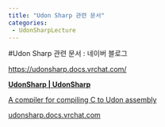 ```yaml
---
title: "Udon Sharp 관련 문서"
categories:
 - UdonSharpLecture
---
```

#Udon Sharp 관련 문서 : 네이버 블로그
<div class="wrap_rabbit pcol2 _param(1) _postViewArea222730446428" id="post-view222730446428">
<!-- Rabbit HTML --><div class="se-viewer se-theme-default" lang="ko-KR">
<!-- SE_DOC_HEADER_END -->
<div class="se-main-container">
<div class="se-component se-text se-l-default" id="SE-3fb17a97-4f3f-403f-b430-b2d6ce9c8a68">
<div class="se-component-content">
<div class="se-section se-section-text se-l-default">
<div class="se-module se-module-text">
<!-- SE-TEXT { --><p class="se-text-paragraph se-text-paragraph-align-" id="SE-a21fd222-c8bf-485d-9414-3f65fcef274d" style=""><span class="se-fs- se-ff-" id="SE-6d889943-173f-4dbf-a5df-abf6d0abaf30" style=""><a class="se-link" href="https://udonsharp.docs.vrchat.com/" target="_blank">https://udonsharp.docs.vrchat.com/</a></span></p><!-- } SE-TEXT -->
</div>
</div>
</div>
</div> <div class="se-component se-oglink se-l-text" id="SE-766ad191-9183-4351-adc9-ed97d1657aa3">
<div class="se-component-content">
<div class="se-section se-section-oglink se-l-text se-section-align-">
<div class="se-module se-module-oglink">
<a class="se-oglink-info" href="https://udonsharp.docs.vrchat.com/" target="_blank">
<div class="se-oglink-info-container">
<strong class="se-oglink-title">UdonSharp | UdonSharp</strong>
<p class="se-oglink-summary">A compiler for compiling C to Udon assembly</p>
<p class="se-oglink-url">udonsharp.docs.vrchat.com</p>
</div>
</a>
</div>
</div>
</div>
<script class="__se_module_data" data-module='{"type":"v2_oglink", "id" :"SE-766ad191-9183-4351-adc9-ed97d1657aa3", "data" : {"link" : "https://udonsharp.docs.vrchat.com/", "isVideo" : "false", "thumbnail" : ""}}' type="text/data"></script>
</div> <div class="se-component se-text se-l-default" id="SE-26368871-1743-4457-8fd7-53be5a8eefed">
<div class="se-component-content">
<div class="se-section se-section-text se-l-default">
<div class="se-module se-module-text">
<!-- SE-TEXT { --><p class="se-text-paragraph se-text-paragraph-align-" id="SE-fbe79c4e-72a9-4d92-96e4-d858ecefe706" style=""><span class="se-fs- se-ff-" id="SE-b809d117-f667-4b28-b83c-5f555039dd05" style="">​</span></p><!-- } SE-TEXT -->
</div>
</div>
</div>
</div> </div>
</div>
</div>
